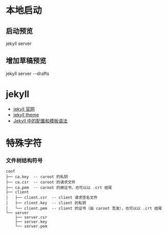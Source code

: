 # 本地启动
## 启动预览
jekyll server

## 增加草稿预览
jekyll server --drafts

# jekyll
* [jekyll 官网](http://jekyllrb.com/)
* [jekyll theme](https://github.com/Huxpro/huxpro.github.io)
* [Jekyll 中的配置和模板语法](https://gist.github.com/biezhi/f88be58ef4ae0f3741bb36ab8daa53c5https://gist.github.com/biezhi/f88be58ef4ae0f3741bb36ab8daa53c5)

# 特殊字符

### 文件树结构符号
```
conf
├── ca.key  -- caroot 的私钥
├── ca.csr  -- caroot 的请求文件
├── ca.pem  -- caroot 的根证书，也可以以 .crt 结尾
├── client
│   ├── client.csr  -- client 请求签名文件
│   ├── client.key  -- client 的私钥
│   └── client.pem  -- client 的证书（由 caroot 签发），也可以以 .crt 结尾
└── server
    ├── server.csr
    ├── server.key
    └── server.pem
```

